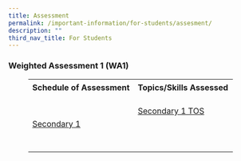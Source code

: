 ```yaml
---
title: Assessment
permalink: /important-information/for-students/assesment/
description: ""
third_nav_title: For Students
---
```

<!-- wp:tadv/classic-paragraph -->
<h3 class="wp-block-table is-style-stripes">Weighted Assessment 1 (WA1)</h3>
<!-- /wp:tadv/classic-paragraph -->

<!-- wp:tadv/classic-paragraph -->
<figure class="wp-block-table is-style-stripes">
<table style="width: 100%; height: 288px;">
<tbody>
<tr style="height: 36px;">
<td style="height: 36px; width: 51.5517%;"><strong>Schedule of Assessment</strong></td>
<td style="height: 36px; width: 48.2759%;"><strong>Topics/Skills Assessed</strong></td>
</tr>
<tr style="height: 101px;">
<td style="width: 51.5517%; height: 94px;">
<p><a href="https://drive.google.com/file/d/16qPUehE8DwtWLlkY2ZkTKlTFC2tMgApM/view?usp=share_link">Secondary 1</a></p>
</td>
<td style="width: 48.2759%; height: 94px;">
	<p><a href="https://drive.google.com/file/d/1L4neu-jKbA14Wbkt9uaJtjMyT8gJ0Q6-/view?usp=share_link">Secondary 1 TOS</a></p>
<h3> </h3>
<figure class="wp-block-table is-style-stripes"></figure>
<!-- /wp:tadv/classic-paragraph -->